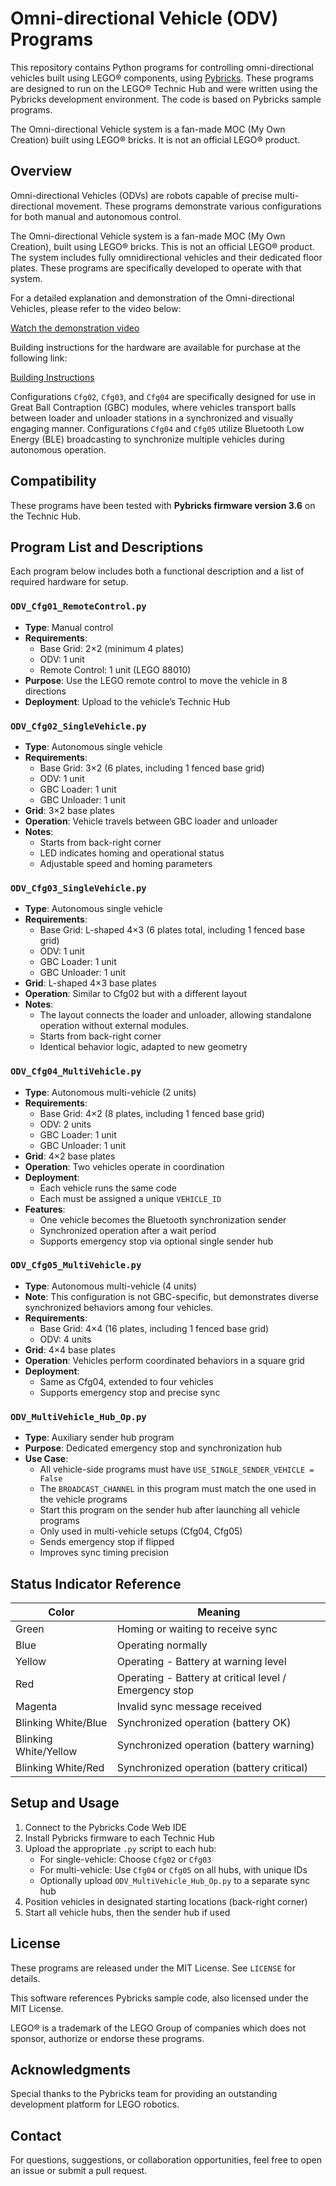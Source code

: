 # Omni-directional Vehicle (ODV) Programs

This repository contains Python programs for controlling omni-directional vehicles built using LEGO® components, using [Pybricks](https://pybricks.com/). These programs are designed to run on the LEGO® Technic Hub and were written using the Pybricks development environment. The code is based on Pybricks sample programs.

The Omni-directional Vehicle system is a fan-made MOC (My Own Creation) built using LEGO® bricks. It is not an official LEGO® product.

## Overview

Omni-directional Vehicles (ODVs) are robots capable of precise multi-directional movement. These programs demonstrate various configurations for both manual and autonomous control.

The Omni-directional Vehicle system is a fan-made MOC (My Own Creation), built using LEGO® bricks. This is not an official LEGO® product. The system includes fully omnidirectional vehicles and their dedicated floor plates. These programs are specifically developed to operate with that system.

For a detailed explanation and demonstration of the Omni-directional Vehicles, please refer to the video below:

[Watch the demonstration video](https://youtu.be/EG9ISMjM-uQ?feature=shared)

Building instructions for the hardware are available for purchase at the following link:

[Building Instructions](https://www.planet-gbc.com/)

Configurations `Cfg02`, `Cfg03`, and `Cfg04` are specifically designed for use in Great Ball Contraption (GBC) modules, where vehicles transport balls between loader and unloader stations in a synchronized and visually engaging manner.
Configurations `Cfg04` and `Cfg05` utilize Bluetooth Low Energy (BLE) broadcasting to synchronize multiple vehicles during autonomous operation.

## Compatibility

These programs have been tested with **Pybricks firmware version 3.6** on the Technic Hub.

## Program List and Descriptions

Each program below includes both a functional description and a list of required hardware for setup.

### `ODV_Cfg01_RemoteControl.py`

- **Type**: Manual control
- **Requirements**:
  - Base Grid: 2×2 (minimum 4 plates)
  - ODV: 1 unit
  - Remote Control: 1 unit (LEGO 88010)
- **Purpose**: Use the LEGO remote control to move the vehicle in 8 directions
- **Deployment**: Upload to the vehicle’s Technic Hub

### `ODV_Cfg02_SingleVehicle.py`

- **Type**: Autonomous single vehicle
- **Requirements**:
  - Base Grid: 3×2 (6 plates, including 1 fenced base grid)
  - ODV: 1 unit
  - GBC Loader: 1 unit
  - GBC Unloader: 1 unit
- **Grid**: 3×2 base plates
- **Operation**: Vehicle travels between GBC loader and unloader
- **Notes**:
  - Starts from back-right corner
  - LED indicates homing and operational status
  - Adjustable speed and homing parameters

### `ODV_Cfg03_SingleVehicle.py`
- **Type**: Autonomous single vehicle
- **Requirements**:
  - Base Grid: L-shaped 4×3 (6 plates total, including 1 fenced base grid)
  - ODV: 1 unit
  - GBC Loader: 1 unit
  - GBC Unloader: 1 unit
- **Grid**: L-shaped 4×3 base plates
- **Operation**: Similar to Cfg02 but with a different layout
- **Notes**:
  - The layout connects the loader and unloader, allowing standalone operation without external modules.
  - Starts from back-right corner
  - Identical behavior logic, adapted to new geometry

### `ODV_Cfg04_MultiVehicle.py`

- **Type**: Autonomous multi-vehicle (2 units)
- **Requirements**:
  - Base Grid: 4×2 (8 plates, including 1 fenced base grid)
  - ODV: 2 units
  - GBC Loader: 1 unit
  - GBC Unloader: 1 unit
- **Grid**: 4×2 base plates
- **Operation**: Two vehicles operate in coordination
- **Deployment**:
  - Each vehicle runs the same code
  - Each must be assigned a unique `VEHICLE_ID`
- **Features**:
  - One vehicle becomes the Bluetooth synchronization sender
  - Synchronized operation after a wait period
  - Supports emergency stop via optional single sender hub

### `ODV_Cfg05_MultiVehicle.py`

- **Type**: Autonomous multi-vehicle (4 units)
- **Note**: This configuration is not GBC-specific, but demonstrates diverse synchronized behaviors among four vehicles.
- **Requirements**:
  - Base Grid: 4×4 (16 plates, including 1 fenced base grid)
  - ODV: 4 units
- **Grid**: 4×4 base plates
- **Operation**: Vehicles perform coordinated behaviors in a square grid
- **Deployment**:
  - Same as Cfg04, extended to four vehicles
  - Supports emergency stop and precise sync

### `ODV_MultiVehicle_Hub_Op.py`

- **Type**: Auxiliary sender hub program
- **Purpose**: Dedicated emergency stop and synchronization hub
- **Use Case**:
  - All vehicle-side programs must have `USE_SINGLE_SENDER_VEHICLE = False`
  - The `BROADCAST_CHANNEL` in this program must match the one used in the vehicle programs
  - Start this program on the sender hub after launching all vehicle programs
  - Only used in multi-vehicle setups (Cfg04, Cfg05)
  - Sends emergency stop if flipped
  - Improves sync timing precision

## Status Indicator Reference

| Color                 | Meaning                                                |
| --------------------- | ------------------------------------------------------ |
| Green                 | Homing or waiting to receive sync                      |
| Blue                  | Operating normally                                     |
| Yellow                | Operating - Battery at warning level                   |
| Red                   | Operating - Battery at critical level / Emergency stop |
| Magenta               | Invalid sync message received                          |
| Blinking White/Blue   | Synchronized operation (battery OK)                    |
| Blinking White/Yellow | Synchronized operation (battery warning)               |
| Blinking White/Red    | Synchronized operation (battery critical)              |

## Setup and Usage

1. Connect to the Pybricks Code Web IDE
2. Install Pybricks firmware to each Technic Hub
3. Upload the appropriate `.py` script to each hub:
   - For single-vehicle: Choose `Cfg02` or `Cfg03`
   - For multi-vehicle: Use `Cfg04` or `Cfg05` on all hubs, with unique IDs
   - Optionally upload `ODV_MultiVehicle_Hub_Op.py` to a separate sync hub
4. Position vehicles in designated starting locations (back-right corner)
5. Start all vehicle hubs, then the sender hub if used

## License

These programs are released under the MIT License. See `LICENSE` for details.

This software references Pybricks sample code, also licensed under the MIT License.

LEGO® is a trademark of the LEGO Group of companies which does not sponsor, authorize or endorse these programs.

## Acknowledgments

Special thanks to the Pybricks team for providing an outstanding development platform for LEGO robotics.

## Contact

For questions, suggestions, or collaboration opportunities, feel free to open an issue or submit a pull request.
